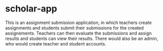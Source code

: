 # scholar-app
This is an assignment submission application, in which teachers create assignments and students submit their submissions for the created assignements. Teachers can then evaluate the submissions and assign results and students can view their results. There would also be an admin, who would create teacher and student accounts.
